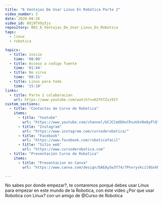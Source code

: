 ```yaml
---
title: "6 Ventajas De Usar Linux En Robótica Parte 2"
video_number: 3
date: 2020-08-26
video_id: 8Oj9TVOy5js
repository: 002_6_Ventajas_De_Usar_Linux_En_Robotica
tags:
  - linux
  - robotica

topics:
  - title: inicio
    time: '00:00'
  - title: Acceso a codigo fuente
    time: '01:44'
  - title: No virus
    time: '08:31'
  - title: Linux para todo
    time: '15:10'
links:
  - title: Parte 1 colaboracion
    url: https://www.youtube.com/watch?v=H2fhTZvz9IY
custom_sections:
  - title: "Contactos de Curso de Robotica"
    items:
      - title: "Youtube"
        url: "https://www.youtube.com/channel/UCJCCmOEHvCRsoUkV0e8yPlQ"
      - title: "Instagram"
        url: "https://www.instagram.com/cursoderobotica/"
      - title: "Facebook"
        url: "https://www.facebook.com/roboticafacil"
      - title: "Sitio web"
        url: "https://www.cursoderobotica.com"
  - title: "Presentación Curso de Robotica"
    items:
      - title: "Presentacion en Canva"
        url: "https://www.canva.com/design/DAEAySw3f74/7Pnxryvkcil8GxhN15Mn9Q/view?utm_content=DAEAySw3f7"

---
```


No sabes por donde empezar?, te contaremos porqué debes usar Linux para empezar en este mundo de la Robotica, con éste video ¿Por que usar Robotica con Linux? con un amigo de  @Curso de Robotica  
